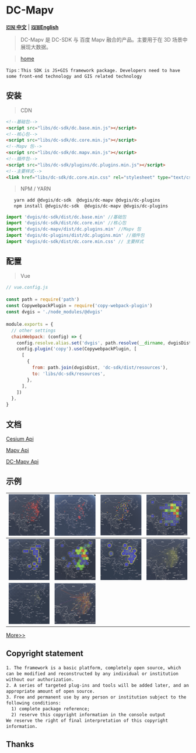 # DC-Mapv

[**🇨🇳 中文**](./README_zh.md) | [**🇬🇧English**](./)

> DC-Mapv 是 DC-SDK 与 百度 Mapv 融合的产品。主要用于在 3D 场景中展现大数据。

> [home](http://dc.dvgis.cn)

```warning
Tips：This SDK is JS+GIS framework package. Developers need to have some front-end technology and GIS related technology
```

## 安装

> CDN

```html
<!--基础包-->
<script src="libs/dc-sdk/dc.base.min.js"></script>
<!--核心包-->
<script src="libs/dc-sdk/dc.core.min.js"></script>
<!--Mapv 包-->
<script src="libs/dc-sdk/dc.mapv.min.js"></script>
<!--插件包-->
<script src="libs/dc-sdk/plugins/dc.plugins.min.js"></script>
<!--主要样式-->
<link href="libs/dc-sdk/dc.core.min.css" rel="stylesheet" type="text/css" />
```

> NPM / YARN

```node
   yarn add @dvgis/dc-sdk  @dvgis/dc-mapv @dvgis/dc-plugins
   npm install @dvgis/dc-sdk  @dvgis/dc-mapv @dvgis/dc-plugins
```

```js
import 'dvgis/dc-sdk/dist/dc.base.min' //基础包
import 'dvgis/dc-sdk/dist/dc.core.min' //核心包
import 'dvgis/dc-mapv/dist/dc.plugins.min' //Mapv 包
import 'dvgis/dc-plugins/dist/dc.plugins.min' //插件包
import 'dvgis/dc-sdk/dist/dc.core.min.css' // 主要样式
```

## 配置

> Vue

```js
// vue.config.js

const path = require('path')
const CopywebpackPlugin = require('copy-webpack-plugin')
const dvgis = './node_modules/@dvgis'

module.exports = {
  // other settings
  chainWebpack: (config) => {
    config.resolve.alias.set('dvgis', path.resolve(__dirname, dvgisDist))
    config.plugin('copy').use(CopywebpackPlugin, [
      [
        {
          from: path.join(dvgisDist, 'dc-sdk/dist/resources'),
          to: 'libs/dc-sdk/resources',
        },
      ],
    ])
  },
}
```

## 文档

[Cesium Api](https://cesium.com/docs/cesiumjs-ref-doc/)

[Mapv Api](https://github.com/huiyan-fe/mapv/blob/master/API.md)

[DC-Mapv Api](http://resource.dvgis.cn/dc-api/mapv/)

## 示例

|   ![pic](https://raw.githubusercontent.com/Digital-Visual/dc-sdk-examples/master/images/datav/m_point.png)    |  ![pic](https://raw.githubusercontent.com/Digital-Visual/dc-sdk-examples/master/images/datav/m_point_d.gif)   |   ![pic](https://raw.githubusercontent.com/Digital-Visual/dc-sdk-examples/master/images/datav/m_point_i.png)   |   ![pic](https://raw.githubusercontent.com/Digital-Visual/dc-sdk-examples/master/images/datav/m_grid.png)   |
| :-----------------------------------------------------------------------------------------------------------: | :-----------------------------------------------------------------------------------------------------------: | :------------------------------------------------------------------------------------------------------------: | :---------------------------------------------------------------------------------------------------------: |
|   ![pic](https://raw.githubusercontent.com/Digital-Visual/dc-sdk-examples/master/images/datav/m_grid_d.gif)   | ![pic](https://raw.githubusercontent.com/Digital-Visual/dc-sdk-examples/master/images/datav/m_honeycomb.png)  | ![pic](https://raw.githubusercontent.com/Digital-Visual/dc-sdk-examples/master/images/datav/m_honeycomb_d.gif) | ![pic](https://raw.githubusercontent.com/Digital-Visual/dc-sdk-examples/master/images/datav/m_polyline.png) |
| ![pic](https://raw.githubusercontent.com/Digital-Visual/dc-sdk-examples/master/images/datav/m_polyline_d.gif) | ![pic](https://raw.githubusercontent.com/Digital-Visual/dc-sdk-examples/master/images/datav/m_polyline_i.png) |                                                                                                                |

<style>
 img{
   width:200px;
 }
</style>

[More>>](http://dc.dvgis.cn/#/examples)

## Copyright statement

```warning
1. The framework is a basic platform, completely open source, which can be modified and reconstructed by any individual or institution without our authorization.
2. A series of targeted plug-ins and tools will be added later, and an appropriate amount of open source.
3. Free and permanent use by any person or institution subject to the following conditions:
  1) complete package reference;
  2) reserve this copyright information in the console output
We reserve the right of final interpretation of this copyright information.
```

## Thanks
